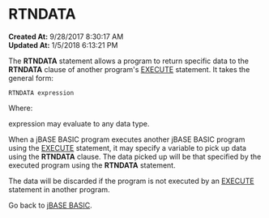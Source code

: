 # RTNDATA

**Created At:** 9/28/2017 8:30:17 AM  
**Updated At:** 1/5/2018 6:13:21 PM  


The **RTNDATA** statement allows a program to return specific data to the **RTNDATA** clause of another program's [EXECUTE](269198-execute) statement. It takes the general form:

```
RTNDATA expression
```

Where:

expression may evaluate to any data type.

When a jBASE BASIC program executes another jBASE BASIC program using the [EXECUTE](269198-execute) statement, it may specify a variable to pick up data using the **RTNDATA** clause. The data picked up will be that specified by the executed program using the **RTNDATA** statement.

The data will be discarded if the program is not executed by an [EXECUTE](269198-execute) statement in another program.



Go back to [jBASE BASIC](263498-jbase-basic).
